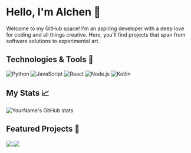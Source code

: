 
# Hello, I'm Alchen 👋

Welcome to my GitHub space! I'm an aspiring developer with a deep love for coding and all things creative. Here, you'll find projects that span from software solutions to experimental art.

## Technologies & Tools 🔧

![Python](https://img.shields.io/badge/-Python-3776AB?style=flat-square&logo=Python&logoColor=white)
![JavaScript](https://img.shields.io/badge/-JavaScript-F7DF1E?style=flat-square&logo=javascript&logoColor=black)
![React](https://img.shields.io/badge/-React-61DAFB?style=flat-square&logo=react&logoColor=white)
![Node.js](https://img.shields.io/badge/-Node.js-339933?style=flat-square&logo=Node.js&logoColor=white)
![Kotlin](https://img.shields.io/badge/-Kotlin-0095D5?style=flat-square&logo=kotlin&logoColor=white)

## My Stats 📈

![YourName's GitHub stats](https://github-readme-stats.vercel.app/api?username=tlorien&show_icons=true&theme=radical)

## Featured Projects 🌟

<a href="https://github.com/tlorien/Unlike-Everything-on-Facebook">
  <img align="center" src="https://github-readme-stats.vercel.app/api/pin/?username=tlorien&repo=Unlike-Everything-on-Facebook&theme=dark" />
</a>
<a href="https://github.com/tlorien/ClippyGPT">
  <img align="center" src="https://github-readme-stats.vercel.app/api/pin/?username=tlorien&repo=ClippyGPT&theme=dark" />
</a>

